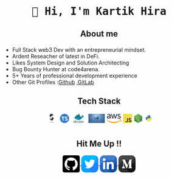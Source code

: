# <p align="center"><samp> 🤖 Hi, I'm Kartik Hira </samp></p>

## <p align="center">About me</p>

- Full Stack web3 Dev with an entrepreneurial mindset.
- Ardent Reseacher of latest in DeFi.
- Likes System Design and Solution Architecting
- Bug Bounty Hunter at code4arena.
- 5+ Years of professional development experience
- Other Git Profiles :<a href="https://github.com/kartiklog">Github</a> ,<a href="https://gitlab.com/kartklog">GitLab</a> 

## <p align="center">Tech Stack</p>

<p align="center">
 <code><img height="24" src="assets/solidity.png"></code>
 <code><img height="24" src="assets/ts.jpg"></code>
 <code><img height="24" src="assets/Docker.png"></code>
 <code><img height="24" src="assets/ethereum.jpg"></code>
 <code><img height="24" src="assets/aws.png"></code>
 <code><img height="24" src="https://raw.githubusercontent.com/github/explore/80688e429a7d4ef2fca1e82350fe8e3517d3494d/topics/javascript/javascript.png"></code>
 <code><img height="24" src="https://raw.githubusercontent.com/github/explore/80688e429a7d4ef2fca1e82350fe8e3517d3494d/topics/nodejs/nodejs.png"></code>
 <code><img height="24" src="https://raw.githubusercontent.com/github/explore/80688e429a7d4ef2fca1e82350fe8e3517d3494d/topics/python/python.png"></code>
</p>


# <h2 align="center">Hit Me Up !!</h2>

<p align="center">
<a href="https://github.com/kartkhira">
  <img align="center" alt="Kartik Hira| GitHub" width="45px" src="assets\github.png" />
</a>
<a href="https://twitter.com/kartkhira">
  <img align="center" alt="Kartik Hira| Twitter" width="45px" src="assets\twitter.png" />
</a>
<a href="https://www.linkedin.com/in/">
  <img align="center" alt="Kartik Hira| LinkedIn" width="45px" src="assets\linkedin.png" />
</a>
<a href="https://www.medium.com/@kartikhira">
  <img align="center" alt="Kartik Hira| Medium" width="45px" src="assets\medium.png" />
</a>
</p>
